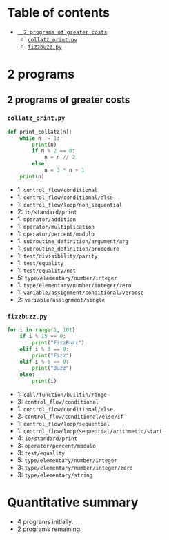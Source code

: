 # Table of contents
- [`  2 programs of greater costs`](#--2-programs-of-greater-costs)
    - [`collatz_print.py`](#collatz_printpy)
    - [`fizzbuzz.py`](#fizzbuzzpy)
#   2 programs
##   2 programs of greater costs
### `collatz_print.py`
```python
def print_collatz(n):
    while n != 1:
        print(n)
        if n % 2 == 0:
            n = n // 2
        else:
            n = 3 * n + 1
    print(n)
```
-   1: `control_flow/conditional`
-   1: `control_flow/conditional/else`
-   1: `control_flow/loop/non_sequential`
-   2: `io/standard/print`
-   1: `operator/addition`
-   1: `operator/multiplication`
-   1: `operator/percent/modulo`
-   1: `subroutine_definition/argument/arg`
-   1: `subroutine_definition/procedure`
-   1: `test/divisibility/parity`
-   1: `test/equality`
-   1: `test/equality/not`
-   5: `type/elementary/number/integer`
-   1: `type/elementary/number/integer/zero`
-   1: `variable/assignment/conditional/verbose`
-   2: `variable/assignment/single`
### `fizzbuzz.py`
```python
for i in range(1, 101):
    if i % 15 == 0:
        print("FizzBuzz")
    elif i % 3 == 0:
        print("Fizz")
    elif i % 5 == 0:
        print("Buzz")
    else:
        print(i)
```
-   1: `call/function/builtin/range`
-   3: `control_flow/conditional`
-   1: `control_flow/conditional/else`
-   2: `control_flow/conditional/else/if`
-   1: `control_flow/loop/sequential`
-   1: `control_flow/loop/sequential/arithmetic/start`
-   4: `io/standard/print`
-   3: `operator/percent/modulo`
-   3: `test/equality`
-   5: `type/elementary/number/integer`
-   3: `type/elementary/number/integer/zero`
-   3: `type/elementary/string`
# Quantitative summary
-   4 programs initially.
-   2 programs remaining.

